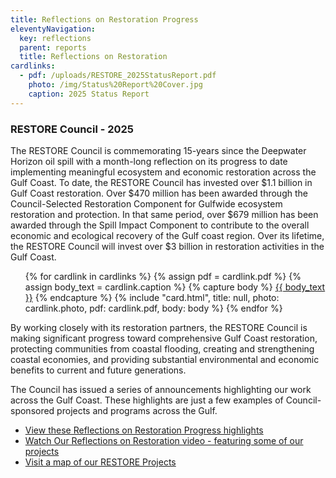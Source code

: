 ```yaml
---
title: Reflections on Restoration Progress
eleventyNavigation:
  key: reflections
  parent: reports
  title: Reflections on Restoration
cardlinks:
  - pdf: /uploads/RESTORE_2025StatusReport.pdf
    photo: /img/Status%20Report%20Cover.jpg
    caption: 2025 Status Report
---
```


### RESTORE Council - 2025

The RESTORE Council is commemorating 15-years since the Deepwater Horizon oil spill with a month-long reflection on its progress to date implementing meaningful ecosystem and economic restoration across the Gulf Coast. To date, the RESTORE Council has invested over $1.1 billion in Gulf Coast restoration. Over $470 million has been awarded through the Council-Selected Restoration Component for Gulfwide ecosystem restoration and protection. In that same period, over $679 million has been awarded through the Spill Impact Component to contribute to the overall economic and ecological recovery of the Gulf coast region. Over its lifetime, the RESTORE Council will invest over $3 billion in restoration activities in the Gulf Coast.

<ul class="usa-card-group padding-y-3">
{% for cardlink in cardlinks %}
  {% assign pdf = cardlink.pdf %}
  {% assign body_text = cardlink.caption %}
  {% capture body %}
    <a href="{{ pdf }}" class="text-primary" target="_blank">{{ body_text }}</a>
  {% endcapture %}
  {% include "card.html", title: null, photo: cardlink.photo, pdf: cardlink.pdf, body: body %}
{% endfor %}
</ul>

By working closely with its restoration partners, the RESTORE Council is making significant progress toward comprehensive Gulf Coast restoration, protecting communities from coastal flooding, creating and strengthening coastal economies, and providing substantial environmental and economic benefits to current and future generations. 

The Council has issued a series of announcements highlighting our work across the Gulf Coast. These highlights are just a few examples of Council-sponsored projects and programs across the Gulf. 

- [View these Reflections on Restoration Progress highlights](/announcements/)
- [Watch Our Reflections on Restoration video - featuring some of our projects](/announcements/2025/04/17/reflections-restoration-video/)
- [Visit a map of our RESTORE Projects](/restore-projects)
